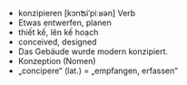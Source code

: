 - konzipieren [kɔnʦiˈpiːʁən] Verb
- Etwas entwerfen, planen
- thiết kế, lên kế hoạch
- conceived, designed
- Das Gebäude wurde modern konzipiert.
- Konzeption (Nomen)
- „concipere“ (lat.) = „empfangen, erfassen“